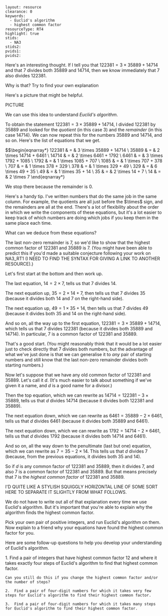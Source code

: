 ````
layout: resource
clearance: 0
keywords:
  - Euclid's algorithm
  - highest common factor
resourceType: RT4
highlight: true
stids:
  - NA3
stids2:
pvids1:
pvids2:

````

Here's an interesting thought.  If I tell you that $122381 = 3 \times 35889 + 14714$ and that 7 divides both 35889 and 14714, then we know immediately that 7 also divides 122381.

<div class="well">

Why is that?  Try to find your own explanation

</div>

Here's a picture that might be helpful.

PICTURE

We can use this idea to understand _Euclid's algorithm_.

To obtain the statement $122381 = 3 \times 35889 + 14714$, I divided 122381 by 35889 and looked for the _quotient_ (in this case 3) and the _remainder_ (in this case 14714).  We can now repeat this for the numbers 35889 and 14714, and so on.  Here's the list of equations that we get.

$$\begin{eqnarray*}
122381 & = & 3 \times 35889 + 14714 \\
35889 & = & 2 \times 14714 + 6461 \\
14714 & = & 2 \times 6461 + 1792 \\
6461 & = & 3 \times 1792 + 1085 \\
1792 & = & 1 \times 1085 + 707 \\
1085 & = & 1 \times 707 + 378 \\
707 & = & 1 \times 378 + 329 \\
378 & = & 1 \times 329 + 49 \\
329 & = & 6 \times 49 + 35 \\
49 & = & 1 \times 35 + 14 \\
35 & = & 2 \times 14 + 7 \\
14 & = & 2 \times 7
\end{eqnarray*}

We stop there because the remainder is 0.

<div class="well">
	Here's a handy tip.  I've written numbers that do the same job in the same column.  For example, the quotients are all just before the $\times$ sign, and the remainders are all at the end.  There's a lot of flexibility about the order in which we write the components of these equations, but it's a lot easier to keep track of which numbers are doing which jobs if you keep them in the same place each time.
</div>

What can we deduce from these equations?

The last non-zero remainder is 7, so we'd like to show that the highest common factor of 122381 and 35889 is 7.  (You might have been able to predict this if you'd made a suitable conjecture following your work on NA3_RT1 (I NEED TO FIND THE SYNTAX FOR GIVING A LINK TO ANOTHER RESOURCE).)

Let's first start at the bottom and then work up.

The last equation, $14 = 2 \times 7$, tells us that 7 divides 14.

The next equation up, $35 = 2 \times 14 + 7$, then tells us that 7 divides 35 (because it divides both 14 and 7 on the right-hand side).

The next equation up, $49 = 1 \times 35 + 14$, then tells us that 7 divides 49 (because it divides both 35 and 14 on the right-hand side).

And so on, all the way up to the first equation, $122381 = 3 \times 35889 + 14714$, which tells us that 7 divides 122381 (because it divides both 35889 and 14714).  In particular, 7 is a common factor of 122381 and 35889.

That's a good start.  (You might reasonably think that it would be a lot easier just to check directly that 7 divides both numbers, but the advantage of what we've just done is that we can generalise it to _any_ pair of starting numbers and still know that the last non-zero remainder divides both starting numbers.)

Now let's suppose that we have any old common factor of 122381 and 35889.  Let's call it $d$.  (It's much easier to talk about something if we've given it a name, and $d$ is a good name for a divisor.)

Then the top equation, which we can rewrite as $14714 = 122381 - 3 \times 35889$, tells us that $d$ divides 14714 (because it divides both 122381 and 35889).

The next equation down, which we can rewrite as $6461 = 35889 - 2 \times 6461$, tells us that $d$ divides 6461 (because it divides both 35889 and 6461).

The next equation down, which we can rewrite as $1792 = 14714 - 2 \times 6461$, tells us that $d$ divides 1792 (because it divides both 14714 and 6461).

And so on, all the way down to the penultimate (last but one) equation, which we can rewrite as $7 = 35 - 2 \times 14$.  This tells us that $d$ divides 7 (because, from the previous equations, it divides both 35 and 14).

So if $d$ is any common factor of 122381 and 35889, then it divides 7, and also 7 is a common factor of 122381 and 35889.  But that means precisely that 7 is the _highest common factor_ of 122381 and 35889.

I'D QUITE LIKE A STYLISH SQUIGGLY HORIZONTAL LINE OF SOME SORT HERE TO SEPARATE IT SLIGHTLY FROM WHAT FOLLOWS.

We do not have to write out all of that explanation every time we use Euclid's algorithm.  But it's important that you're able to explain why the algorithm finds the highest common factor.

<div class="well">
	Pick your own pair of positive integers, and run Euclid's algorithm on them.  Now explain to a friend why your equations have found the highest common factor for you.
</div>

Here are some follow-up questions to help you develop your understanding of Euclid's algorithm.

<div class="well">
	1.  Find a pair of integers that have highest common factor 12 and where it takes exactly four steps of Euclid's algorithm to find that highest common factor.

	Can you still do this if you change the highest common factor and/or the number of steps?

	2.  Find a pair of four-digit numbers for which it takes very few steps for Euclid's algorithm to find their highest common factor.

	3.  Find a pair of four-digit numbers for which it takes many steps for Euclid's algorithm to find their highest common factor.
</div>
